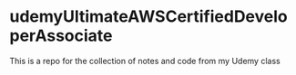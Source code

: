 # udemyUltimateAWSCertifiedDeveloperAssociate
This is a repo for the collection of notes and code from my Udemy class 
